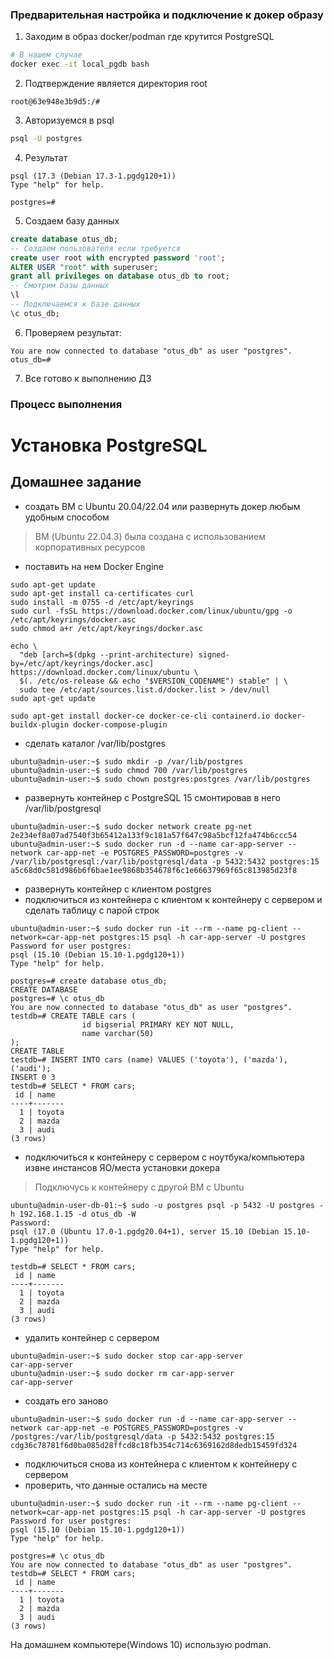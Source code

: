 ### Предварительная настройка и подключение к докер образу
1. Заходим в образ docker/podman где крутится PostgreSQL
```bash
# В нашем случае 
docker exec -it local_pgdb bash
```
2. Подтверждение является директория root

```
root@63e948e3b9d5:/#
```
3. Авторизуемся в psql
```bash
psql -U postgres
```
4. Результат
```
psql (17.3 (Debian 17.3-1.pgdg120+1))
Type "help" for help.

postgres=#
```
5. Создаем базу данных
```sql
create database otus_db;
-- Создаем пользователя если требуется
create user root with encrypted password 'root';
ALTER USER "root" with superuser;
grant all privileges on database otus_db to root;
-- Смотрим базы данных
\l
-- Подключаемся к базе данных
\c otus_db;

```
6. Проверяем результат:
```
You are now connected to database "otus_db" as user "postgres".
otus_db=#  
```
7. Все готово к выполнению ДЗ


### Процесс выполнения

# Установка PostgreSQL
## Домашнее задание
* создать ВМ с Ubuntu 20.04/22.04 или развернуть докер любым удобным способом
> ВМ (Ubuntu 22.04.3) была создана с использованием корпоративных ресурсов
* поставить на нем Docker Engine
```
sudo apt-get update
sudo apt-get install ca-certificates curl
sudo install -m 0755 -d /etc/apt/keyrings
sudo curl -fsSL https://download.docker.com/linux/ubuntu/gpg -o /etc/apt/keyrings/docker.asc
sudo chmod a+r /etc/apt/keyrings/docker.asc

echo \
  "deb [arch=$(dpkg --print-architecture) signed-by=/etc/apt/keyrings/docker.asc] https://download.docker.com/linux/ubuntu \
  $(. /etc/os-release && echo "$VERSION_CODENAME") stable" | \
  sudo tee /etc/apt/sources.list.d/docker.list > /dev/null
sudo apt-get update

sudo apt-get install docker-ce docker-ce-cli containerd.io docker-buildx-plugin docker-compose-plugin
```
* сделать каталог /var/lib/postgres
```
ubuntu@admin-user:~$ sudo mkdir -p /var/lib/postgres
ubuntu@admin-user:~$ sudo chmod 700 /var/lib/postgres
ubuntu@admin-user:~$ sudo chown postgres:postgres /var/lib/postgres
```
* развернуть контейнер с PostgreSQL 15 смонтировав в него /var/lib/postgresql
```
ubuntu@admin-user:~$ sudo docker network create pg-net
2e234ef8a07ad7540f3b65412a133f9c181a57f647c98a5bcf12fa474b6ccc54
ubuntu@admin-user:~$ sudo docker run -d --name car-app-server --network car-app-net -e POSTGRES_PASSWORD=postgres -v /var/lib/postgresql:/var/lib/postgresql/data -p 5432:5432 postgres:15
a5c68d0c581d986b6f6bae1ee9868b354678f6c1e66637969f65c813985d23f8
```
* развернуть контейнер с клиентом postgres
* подключиться из контейнера с клиентом к контейнеру с сервером и сделать таблицу с парой строк
```
ubuntu@admin-user:~$ sudo docker run -it --rm --name pg-client --network=car-app-net postgres:15 psql -h car-app-server -U postgres
Password for user postgres:
psql (15.10 (Debian 15.10-1.pgdg120+1))
Type "help" for help.

postgres=# create database otus_db;
CREATE DATABASE
postgres=# \c otus_db
You are now connected to database "otus_db" as user "postgres".
testdb=# CREATE TABLE cars (
                id bigserial PRIMARY KEY NOT NULL,
                name varchar(50)
);
CREATE TABLE
testdb=# INSERT INTO cars (name) VALUES ('toyota'), ('mazda'), ('audi');
INSERT 0 3
testdb=# SELECT * FROM cars;
 id | name
----+-------
  1 | toyota
  2 | mazda
  3 | audi
(3 rows)
```
* подключиться к контейнеру с сервером с ноутбука/компьютера извне инстансов ЯО/места установки докера
> Подключусь к контейнеру с другой ВМ с Ubuntu
```
ubuntu@admin-user-db-01:~$ sudo -u postgres psql -p 5432 -U postgres -h 192.168.1.15 -d otus_db -W
Password:
psql (17.0 (Ubuntu 17.0-1.pgdg20.04+1), server 15.10 (Debian 15.10-1.pgdg120+1))
Type "help" for help.

testdb=# SELECT * FROM cars;
 id | name
----+-------
  1 | toyota
  2 | mazda
  3 | audi
(3 rows)
```
* удалить контейнер с сервером
```
ubuntu@admin-user:~$ sudo docker stop car-app-server
car-app-server
ubuntu@admin-user:~$ sudo docker rm car-app-server
car-app-server
```
* создать его заново
```
ubuntu@admin-user:~$ sudo docker run -d --name car-app-server --network car-app-net -e POSTGRES_PASSWORD=postgres -v /postgres:/var/lib/postgresql/data -p 5432:5432 postgres:15
cdg36c78781f6d0ba085d28ffcd8c18fb354c714c6369162d8dedb15459fd324
```
* подключиться снова из контейнера с клиентом к контейнеру с сервером
* проверить, что данные остались на месте
```
ubuntu@admin-user:~$ sudo docker run -it --rm --name pg-client --network=car-app-net postgres:15 psql -h car-app-server -U postgres
Password for user postgres:
psql (15.10 (Debian 15.10-1.pgdg120+1))
Type "help" for help.

postgres=# \c otus_db
You are now connected to database "otus_db" as user "postgres".
testdb=# SELECT * FROM cars;
 id | name
----+-------
  1 | toyota
  2 | mazda
  3 | audi
(3 rows)
```

На домашнем компьютере(Windows 10) использую podman. 